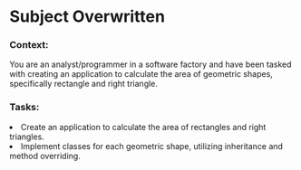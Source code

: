 # Subject Overwritten
 
<h3>Context:</h3>
You are an analyst/programmer in a software factory and have been tasked with creating an application to calculate the area of geometric shapes, specifically rectangle and right triangle.
<h3>Tasks:</h3>
<li>Create an application to calculate the area of rectangles and right triangles.</li>
<li>Implement classes for each geometric shape, utilizing inheritance and method overriding.
</li>

